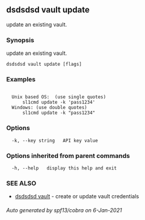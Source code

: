 ## dsdsdsd vault update

update an existing vault.

### Synopsis

update an existing vault.

```
dsdsdsd vault update [flags]
```

### Examples

```
  
  Unix based OS:  (use single quotes)
      sl1cmd update -k 'pass1234'
  Windows: (use double quotes)
      sl1cmd update -k "pass1234"
```

### Options

```
  -k, --key string   API key value
```

### Options inherited from parent commands

```
  -h, --help   display this help and exit
```

### SEE ALSO

* [dsdsdsd vault](dsdsdsd_vault.md)	 - create or update vault credentials

###### Auto generated by spf13/cobra on 6-Jan-2021
